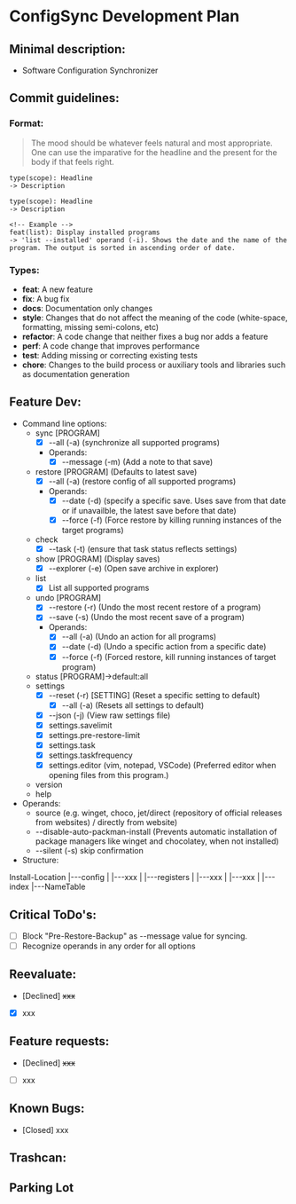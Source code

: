 # ConfigSync Development Plan

## Minimal description:
 - Software Configuration Synchronizer

## Commit guidelines:
### Format:
> The mood should be whatever feels natural and most appropriate. One can use the imparative for the headline and the present for the body if that feels right.
```Git
type(scope): Headline
-> Description

type(scope): Headline
-> Description

<!-- Example -->
feat(list): Display installed programs
-> 'list --installed' operand (-i). Shows the date and the name of the program. The output is sorted in ascending order of date.
```

### Types:
* **feat**: A new feature
* **fix**: A bug fix
* **docs**: Documentation only changes
* **style**: Changes that do not affect the meaning of the code (white-space, formatting, missing
semi-colons, etc)
* **refactor**: A code change that neither fixes a bug nor adds a feature
* **perf**: A code change that improves performance
* **test**: Adding missing or correcting existing tests
* **chore**: Changes to the build process or auxiliary tools and libraries such as documentation
generation

## Feature Dev:
- Command line options:
    + sync [PROGRAM]
        - [x] --all (-a) (synchronize all supported programs)
        - Operands:
            - [x] --message (-m) (Add a note to that save)
    + restore [PROGRAM] (Defaults to latest save)
        - [x] --all (-a) (restore config of all supported programs)
        - Operands:
            - [x] --date (-d) (specify a specific save. Uses save from that date or if unavailble, the latest save before that date)
            - [x] --force (-f) (Force restore by killing running instances of the target programs)
    + check
        - [x] --task (-t) (ensure that task status reflects settings)
    + show [PROGRAM] (Display saves)
        - [x] --explorer (-e) (Open save archive in explorer)
    + list
        - [x] List all supported programs
    + undo [PROGRAM]
        - [x] --restore (-r) (Undo the most recent restore of a program)
        - [x] --save (-s) (Undo the most recent save of a program)
        - Operands:
            - [x] --all (-a) (Undo an action for all programs)
            - [x] --date (-d) (Undo a specific action from a specific date)
            - [x] --force (-f) (Forced restore, kill running instances of target program)
    + status [PROGRAM]->default:all
    + settings
        - [x] --reset (-r) [SETTING] (Reset a specific setting to default)
            - [x] --all (-a) (Resets all settings to default)
        - [x] --json (-j) (View raw settings file)
        - [x] settings.savelimit
        - [x] settings.pre-restore-limit
        - [x] settings.task
        - [x] settings.taskfrequency
        - [x] settings.editor (vim, notepad, VSCode) (Preferred editor when opening files from this program.)

    + version
    + help
- Operands:
    + source (e.g. winget, choco, jet/direct (repository of official releases from websites) / directly from website)
    + --disable-auto-packman-install (Prevents automatic installation of package managers like winget and chocolatey, when not installed)
    + --silent (-s) skip confirmation
- Structure:

Install-Location
    |---config
    |    |---xxx
    |
    |---registers
    |    |---xxx
    |    |---xxx
    |
    |---index
        |---NameTable


## Critical ToDo's:
- [ ] Block "Pre-Restore-Backup" as --message value for syncing.
- [ ] Recognize operands in any order for all options

## Reevaluate:
- [Declined] ~~xxx~~
- [x] xxx

## Feature requests:
- [Declined] ~~xxx~~
- [ ] xxx

## Known Bugs:
- [Closed] xxx


## Trashcan:
<!-- code -->


## Parking Lot
<!-- CS::Saves S(savesFile);
            S.load();
            uint64_t tst = S.get_last_tst(canName);
            uint64_t daytst = CS::Utility::day_timestamp();
            uint64_t 
            if(tst != 0 && daytst < tst && tst <= daytst + 86400){
                S.erase_save(canName, tst);    
            } -->
<!-- std::cout << "Please enter a name for the register\n" << std::flush;
                                    bool nameLoop = true;
                                    while(nameLoop != false){
                                        std::string name;
                                        std::getline(std::cin, name);
                                        if(name.empty()){
                                            continue;
                                        }
                                        else if(name.find_first_not_of("abcdefghijklmnopqrstuvwxyzABCDEFGHIJKLMNOPQRSTUVWXYZ01234567890_-") != std::string::npos){
                                            std::cout << ANSI_COLOR_RED << "Invalid characters in name. Please try again." << ANSI_COLOR_RESET << std::endl;
                                            std::this_thread::sleep_for(std::chrono::milliseconds(1000));
                                        }
                                        else{
                                            newReg.version = VERSION;
                                            newReg.uuid = Jet::Registers::generate_UUID();
                                            newReg.timestamp = Jet::Registers::timestamp();
                                            newReg.lastUsed = Jet::Registers::timestamp();
                                            newReg.name = name;
                                            std::cout << "Register members:\n" << std::flush;
                                            for(const auto& elem : newReg.vec){
                                                std::cout << elem << std::endl;
                                            }
                                            std::cout << "Register name: " << newReg.name << std::endl;
                                            std::cout << "uuid: " << newReg.uuid << std::endl;
                                            std::cout << "timestamp: " << newReg.timestamp << std::endl;
                                            std::cout << "lastUsed: " << newReg.lastUsed << std::endl;

                                            std::ofstream of(exeLoc + "\\registers\\" + newReg.uuid);
                                            Jet::Serializer::serialize(of, newReg);
                                            of.close();

                                            std::cout << "New register was added!" << std::endl;
                                            Jet::Registers::Reg dR;
                                            std::ifstream in(exeLoc + "\\registers\\" + newReg.uuid);
                                            Jet::Serializer::deserialize(in, dR);
                                            std::cout << "Debug: " << dR.version << "\n"
                                            << "dR.uuid: " << dR.uuid << "\n"
                                            << "dR.timestamp: " << dR.timestamp << "\n"
                                            << "dR.lastUsed: " << dR.lastUsed << "\n"
                                            << "dR.vec[0]: " << dR.vec[0] << "\n"
                                            << "dR.vec[1]: " << dR.vec[1] << "\n"
                                            << "dR.name: " << dR.name << "\n" << std::flush;
                                            std::exit(EXIT_SUCCESS);
                                        }
                                    } -->
<!--   
    // const uint64_t serivers = 1; // Serializer version
    
    // /**
    //  * @brief Template for serializing integral data types
    //  * @param data Integral value
    //  */
    // template <typename T>
    // void serialize(std::ofstream& out, const T& data){
    //     static_assert(std::is_integral<T>::value, "optional message");
    //     // Serializer version;
    //     out.write(reinterpret_cast<const char*>(&serivers), sizeof(serivers));

    //     // Write data
    //     out.write(reinterpret_cast<const char*>(&data), sizeof(T));
    // }
    
    // /**
    //  * @brief Overload for strings
    //  * @param data String 
    //  */
    // template <>
    // void serialize(std::ofstream& out, const std::string& data){
    //     // Serializer version;
    //     out.write(reinterpret_cast<const char*>(&serivers), sizeof(serivers));
        
    //     // Write size of data
    //     const uint64_t dsize = static_cast<uint64_t>(data.length());
    //     out.write(reinterpret_cast<const char*>(&dsize), sizeof(dsize));

    //     // Write data
    //     out.write(data.data(), dsize);
    // }

    // // Overload for vectors
    // template <typename T>
    // void serialize(std::ofstream& out, std::vector<T>& vec){
    //     // Serializer version
    //     out.write(reinterpret_cast<const char*>(&serivers), sizeof(serivers));

    //     // Element num
    //     const uint64_t vecSize = vec.size();
    //     out.write(reinterpret_cast<const char*>(&vecSize), sizeof(vecSize));

    //     // const auto t1 = std::chrono::high_resolution_clock::now();
    //     for(const auto& el : vec){
    //         // elem length
    //         const uint64_t dsize = el.length();
    //         out.write(reinterpret_cast<const char*>(&dsize), sizeof(dsize));
            
    //         // write elem
    //         out.write(el.data(), dsize);
    //     }
    //     // const auto t2 = std::chrono::high_resolution_clock::now();
    //     // const auto duration = t2 - t1;
    //     // const auto conv =  std::chrono::duration_cast<std::chrono::nanoseconds>(duration);
    //     // std::cout << "Vector serialized in: " << conv << "\n";
    // }
    
    
    // /**
    //  * @brief Template for deserializing integral data types
    //  * @param in Input stream
    //  * @param value Integral
    //  */
    // template <typename T>
    // void deserialize(std::ifstream& in, T& value){
    //     static_assert(std::is_integral<T>::value, "optional message");
    //     // serializer 
    //     uint64_t serial;
    //     in.read(reinterpret_cast<char*>(&serial), sizeof(serial));
    //     if(serial != serivers){
    //         return;
    //     }
    //     // read value
    //     in.read(reinterpret_cast<char*>(&value), sizeof(T));
    // }

    // /**
    //  * @brief Overload for string types
    //  * @param in Input stream
    //  * @param data String
    //  */
    // template <>
    // void deserialize(std::ifstream& in, std::string& data){
    //     // serializer version
    //     uint64_t serial;
    //     in.read(reinterpret_cast<char*>(&serial), sizeof(serial));
    //     if(serial != serivers){
    //         return;
    //     }

    //     // data size
    //     uint64_t dsize;
    //     in.read(reinterpret_cast<char*>(&dsize), sizeof(dsize));
        
    //     // data
    //     data.resize(dsize);
    //     in.read(data.data(), dsize);
    // }

    // /**
    //  * @brief Overload for vectors with multipe types
    //  * @param in Input stream
    //  * @param data String
    //  */
    // template <typename T>
    // void deserialize(std::ifstream& in, std::vector<T>& vec){
    //     // version
    //     uint64_t serial;
    //     in.read(reinterpret_cast<char*>(&serial), sizeof(serial));
    //     if(serial != serivers){
    //         return;
    //     }
    //     // elem num
    //     uint64_t elnum;
    //     in.read(reinterpret_cast<char*>(&elnum), sizeof(elnum));
    //     vec.resize(elnum);
    //     for(unsigned i = 0; i < elnum; i++){
    //         // read elem size
    //         uint64_t elsize;
    //         in.read(reinterpret_cast<char*>(&elsize), sizeof(uint64_t));
    //         // resize vector
    //         vec[i].resize(elsize);
    //         // Read element
    //         in.read(vec[i].data(), elsize);
    //     }
    // } -->
<!--  Link for AppInstaller-Installer msixbundle https://aka.ms/getwinget -->
<!-- code -->
<!--   template <typename T>
    void dsrlint(char* buffer, T& val){
        static_assert(std::is_integral<T>(), "Type must be an integral type");
        const size_t size = sizeof(T);
        for(unsigned i = 0; i < size; i++){
            // val |= (buffer << (i * 8));
        }
    }
 -->
 <!--  /**
     * @brief Serialize integral types
     * @param buff char* buffer to store serialized value
     * @param val value to serialize
     */ 
    template <typename T>
    void srlint(char* buff,  const T& val){
        static_assert(std::is_integral<T>(), "Type must be an integral type");
        const size_t size = sizeof(T);
        for(unsigned i = 0; i < size; i++){
            // Shifts the value val to the right by i * size bits and performs a bitwise AND operation with 0xFF to isolate each byte. 
            buff[i] = (val >> (i * 8)) & 0xFF;
        }
    } -->